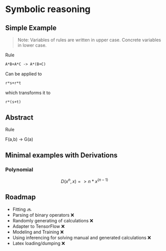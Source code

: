 # Symbolic reasoning

## Simple Example

> Note: Variables of rules are written in upper case. Concrete variables in lower case.

Rule

```latex
A*B+A*C -> A*(B+C)
```

Can be applied to

```latex
r*s+r*t
```

which transforms it to

```latex
r*(s+t)
```

## Abstract

Rule

F(a,b) -> G(a)

## Minimal examples with Derivations

### Polynomial

```math
D(x^n, x) => n*x^(n-1)
```

## Roadmap

* Fitting :soon:
* Parsing of binary operators :x:
* Randomly generating of calculations :x:
* Adapter to TensorFlow :x:
* Modeling and Training :x:
* Using inferencing for solving manual and generated calculations :x:
* Latex loading/dumping :x: